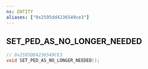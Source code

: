 ```yaml
---
ns: ENTITY
aliases: ["0x2595dd4236549ce3"]
---
```

## SET_PED_AS_NO_LONGER_NEEDED

```c
// 0x2595DD4236549CE3
void SET_PED_AS_NO_LONGER_NEEDED();
```
